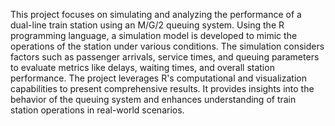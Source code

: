 This project focuses on simulating and analyzing the performance of a dual-line train station using an M/G/2 queuing system. Using the R programming language, a simulation model is developed to mimic the operations of the station under various conditions. 
The simulation considers factors such as passenger arrivals, service times, and queuing parameters to evaluate metrics like delays, waiting times, and overall station performance. 
The project leverages R's computational and visualization capabilities to present comprehensive results. It provides insights into the behavior of the queuing system and enhances understanding of train station operations in real-world scenarios.
